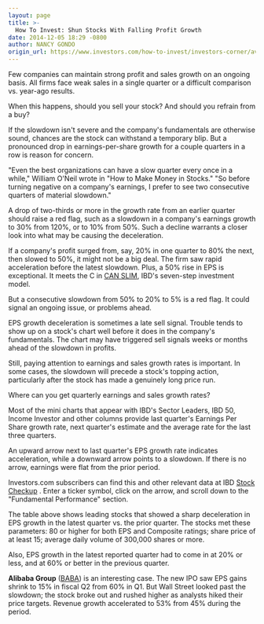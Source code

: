 ```yaml
---
layout: page
title: >-
  How To Invest: Shun Stocks With Falling Profit Growth
date: 2014-12-05 18:29 -0800
author: NANCY GONDO
origin_url: https://www.investors.com/how-to-invest/investors-corner/avoid-stocks-with-rapidly-shrinking-profit-growth/
---
```


Few companies can maintain strong profit and sales growth on an ongoing basis. All firms face weak sales in a single quarter or a difficult comparison vs. year-ago results.

When this happens, should you sell your stock? And should you refrain from a buy?

If the slowdown isn't severe and the company's fundamentals are otherwise sound, chances are the stock can withstand a temporary blip. But a pronounced drop in earnings-per-share growth for a couple quarters in a row is reason for concern.

"Even the best organizations can have a slow quarter every once in a while," William O'Neil wrote in "How to Make Money in Stocks." "So before turning negative on a company's earnings, I prefer to see two consecutive quarters of material slowdown."

A drop of two-thirds or more in the growth rate from an earlier quarter should raise a red flag, such as a slowdown in a company's earnings growth to 30% from 120%, or to 10% from 50%. Such a decline warrants a closer look into what may be causing the deceleration.

If a company's profit surged from, say, 20% in one quarter to 80% the next, then slowed to 50%, it might not be a big deal. The firm saw rapid acceleration before the latest slowdown. Plus, a 50% rise in EPS is exceptional. It meets the C in [CAN SLIM](http://education.investors.com/), IBD's seven-step investment model.

But a consecutive slowdown from 50% to 20% to 5% is a red flag. It could signal an ongoing issue, or problems ahead.

EPS growth deceleration is sometimes a late sell signal. Trouble tends to show up on a stock's chart well before it does in the company's fundamentals. The chart may have triggered sell signals weeks or months ahead of the slowdown in profits.

Still, paying attention to earnings and sales growth rates is important. In some cases, the slowdown will precede a stock's topping action, particularly after the stock has made a genuinely long price run.

Where can you get quarterly earnings and sales growth rates?

Most of the mini charts that appear with IBD's Sector Leaders, IBD 50, Income Investor and other columns provide last quarter's Earnings Per Share growth rate, next quarter's estimate and the average rate for the last three quarters.

An upward arrow next to last quarter's EPS growth rate indicates acceleration, while a downward arrow points to a slowdown. If there is no arrow, earnings were flat from the prior period.

Investors.com subscribers can find this and other relevant data at IBD [Stock Checkup](http://research.investors.com/stock-checkup/?nav=ResearchCheckup) . Enter a ticker symbol, click on the arrow, and scroll down to the "Fundamental Performance" section.

The table above shows leading stocks that showed a sharp deceleration in EPS growth in the latest quarter vs. the prior quarter. The stocks met these parameters: 80 or higher for both EPS and Composite ratings; share price of at least 15; average daily volume of 300,000 shares or more.

Also, EPS growth in the latest reported quarter had to come in at 20% or less, and at 60% or better in the previous quarter.

**Alibaba Group** ([BABA](https://research.investors.com/quote.aspx?symbol=BABA)) is an interesting case. The new IPO saw EPS gains shrink to 15% in fiscal Q2 from 60% in Q1. But Wall Street looked past the slowdown; the stock broke out and rushed higher as analysts hiked their price targets. Revenue growth accelerated to 53% from 45% during the period.
